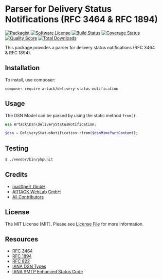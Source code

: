 # Parser for Delivery Status Notifications (RFC 3464 &amp; RFC 1894)

[![Packagist](https://img.shields.io/packagist/v/ARTACK/delivery-status-notification.svg?style=flat-square)](https://packagist.org/packages/artack/delivery-status-notification)
[![Software License](https://img.shields.io/badge/license-MIT-brightgreen.svg?style=flat-square)](LICENSE)
[![Build Status](https://img.shields.io/travis/ARTACK/delivery-status-notification/master.svg?style=flat-square)](https://travis-ci.org/ARTACK/delivery-status-notification)
[![Coverage Status](https://img.shields.io/scrutinizer/coverage/g/ARTACK/delivery-status-notification.svg?style=flat-square)](https://scrutinizer-ci.com/g/ARTACK/delivery-status-notification/code-structure)
[![Quality Score](https://img.shields.io/scrutinizer/g/ARTACK/delivery-status-notification.svg?style=flat-square)](https://scrutinizer-ci.com/g/ARTACK/delivery-status-notification)
[![Total Downloads](https://img.shields.io/packagist/dt/ARTACK/delivery-status-notification.svg?style=flat-square)](https://packagist.org/packages/ARTACK/delivery-status-notification)

This package provides a parser for delivery status notifications (RFC 3464 &amp; RFC 1894).

## Installation

To install, use composer:

```
composer require artack/delivery-status-notification
```

## Usage
The DSN Model can be parsed by using the static method `from()`.

``` php
use Artack\Dsn\DeliveryStatusNotification;

$dsn = DeliveryStatusNotification::from($dsnMimePartContent);
```

## Testing

``` bash
$ ./vendor/bin/phpunit
```

## Credits

- [mailXpert GmbH](https://github.com/ARTACK)
- [ARTACK WebLab GmbH](https://github.com/artack)
- [All Contributors](https://github.com/ARTACK/delivery-status-notification/contributors)


## License

The MIT License (MIT). Please see [License File](https://github.com/ARTACK/delivery-status-notification/blob/master/LICENSE) for more information.

## Resources
- [RFC 3464](https://tools.ietf.org/html/rfc3464)
- [RFC 1894](https://tools.ietf.org/html/rfc1894)
- [RFC 822](https://tools.ietf.org/html/rfc822)
- [IANA DSN Types](https://www.iana.org/assignments/dsn-types/dsn-types.xhtml)
- [IANA SMTP Enhanced Status Code](https://www.iana.org/assignments/smtp-enhanced-status-codes/smtp-enhanced-status-codes.xhtml)
